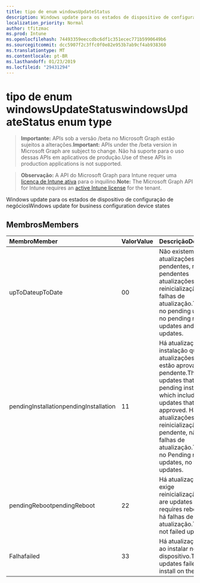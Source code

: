 ```yaml
---
title: tipo de enum windowsUpdateStatus
description: Windows update para os estados de dispositivo de configuração de negócios
localization_priority: Normal
author: tfitzmac
ms.prod: Intune
ms.openlocfilehash: 74493359eeccdbc6df1c351ecec771b5990649b6
ms.sourcegitcommit: dcc5907f2c3ffc0f0e82e953b7ab9cf4ab938360
ms.translationtype: MT
ms.contentlocale: pt-BR
ms.lasthandoff: 01/23/2019
ms.locfileid: "29431294"
---
```

# <a name="windowsupdatestatus-enum-type"></a><span data-ttu-id="eacf8-103">tipo de enum windowsUpdateStatus</span><span class="sxs-lookup"><span data-stu-id="eacf8-103">windowsUpdateStatus enum type</span></span>

> <span data-ttu-id="eacf8-104">**Importante:** APIs sob a versão /beta no Microsoft Graph estão sujeitos a alterações.</span><span class="sxs-lookup"><span data-stu-id="eacf8-104">**Important:** APIs under the /beta version in Microsoft Graph are subject to change.</span></span> <span data-ttu-id="eacf8-105">Não há suporte para o uso dessas APIs em aplicativos de produção.</span><span class="sxs-lookup"><span data-stu-id="eacf8-105">Use of these APIs in production applications is not supported.</span></span>

> <span data-ttu-id="eacf8-106">**Observação:** A API do Microsoft Graph para Intune requer uma [licença de Intune ativa](https://go.microsoft.com/fwlink/?linkid=839381) para o inquilino.</span><span class="sxs-lookup"><span data-stu-id="eacf8-106">**Note:** The Microsoft Graph API for Intune requires an [active Intune license](https://go.microsoft.com/fwlink/?linkid=839381) for the tenant.</span></span>

<span data-ttu-id="eacf8-107">Windows update para os estados de dispositivo de configuração de negócios</span><span class="sxs-lookup"><span data-stu-id="eacf8-107">Windows update for business configuration device states</span></span>

## <a name="members"></a><span data-ttu-id="eacf8-108">Membros</span><span class="sxs-lookup"><span data-stu-id="eacf8-108">Members</span></span>
|<span data-ttu-id="eacf8-109">Membro</span><span class="sxs-lookup"><span data-stu-id="eacf8-109">Member</span></span>|<span data-ttu-id="eacf8-110">Valor</span><span class="sxs-lookup"><span data-stu-id="eacf8-110">Value</span></span>|<span data-ttu-id="eacf8-111">Descrição</span><span class="sxs-lookup"><span data-stu-id="eacf8-111">Description</span></span>|
|:---|:---|:---|
|<span data-ttu-id="eacf8-112">upToDate</span><span class="sxs-lookup"><span data-stu-id="eacf8-112">upToDate</span></span>|<span data-ttu-id="eacf8-113">0</span><span class="sxs-lookup"><span data-stu-id="eacf8-113">0</span></span>|<span data-ttu-id="eacf8-114">Não existem atualizações pendentes, não pendentes atualizações de reinicialização e falhas de atualização.</span><span class="sxs-lookup"><span data-stu-id="eacf8-114">There are no pending updates, no pending reboot updates and no failed updates.</span></span>|
|<span data-ttu-id="eacf8-115">pendingInstallation</span><span class="sxs-lookup"><span data-stu-id="eacf8-115">pendingInstallation</span></span>|<span data-ttu-id="eacf8-116">1</span><span class="sxs-lookup"><span data-stu-id="eacf8-116">1</span></span>|<span data-ttu-id="eacf8-117">Há atualizações da instalação que inclui atualizações que não estão aprovadas pendente.</span><span class="sxs-lookup"><span data-stu-id="eacf8-117">There are updates that’s pending installation which includes updates that are not approved.</span></span> <span data-ttu-id="eacf8-118">Há atualizações sem reinicialização pendente, não há falhas de atualização.</span><span class="sxs-lookup"><span data-stu-id="eacf8-118">There are no Pending reboot updates, no failed updates.</span></span>|
|<span data-ttu-id="eacf8-119">pendingReboot</span><span class="sxs-lookup"><span data-stu-id="eacf8-119">pendingReboot</span></span>|<span data-ttu-id="eacf8-120">2</span><span class="sxs-lookup"><span data-stu-id="eacf8-120">2</span></span>|<span data-ttu-id="eacf8-121">Há atualizações que exige reinicialização.</span><span class="sxs-lookup"><span data-stu-id="eacf8-121">There are updates that requires reboot.</span></span> <span data-ttu-id="eacf8-122">Não há falhas de atualização.</span><span class="sxs-lookup"><span data-stu-id="eacf8-122">There are not failed updates.</span></span>|
|<span data-ttu-id="eacf8-123">Falha</span><span class="sxs-lookup"><span data-stu-id="eacf8-123">failed</span></span>|<span data-ttu-id="eacf8-124">3</span><span class="sxs-lookup"><span data-stu-id="eacf8-124">3</span></span>|<span data-ttu-id="eacf8-125">Há atualizações Falha ao instalar no dispositivo.</span><span class="sxs-lookup"><span data-stu-id="eacf8-125">There are updates failed to install on the device.</span></span>|




